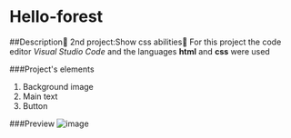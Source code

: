 # Hello-forest
##Description👀
2nd project:Show css abilities🌻 
For this project the code editor *Visual Studio Code* and the languages **html** and **css** were used

###Project's elements
<ol>
  <li>Background image</li>
  <li>Main text</li>
  <li>Button</li>
</ol>

###Preview
![image](https://github.com/sophxrgz14/Hello-forest/assets/151889411/53729cc2-39a0-4a22-bd6f-c817d56b02c8)
